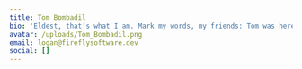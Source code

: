```yaml
---
title: Tom Bombadil
bio: 'Eldest, that’s what I am. Mark my words, my friends: Tom was here before the river and the trees; Tom remembers the first raindrop and the first acorn. He made paths before the Big People, and saw the little People arriving. He was here before the kings and the graves and the Barrow-wights. When the elves passed westward, Tom was here already, before the seas were bent. He knew the dark under the stars when it was fearless – before the Dark Lord came from Outside.'
avatar: /uploads/Tom_Bombadil.png
email: logan@fireflysoftware.dev
social: []
---
```


